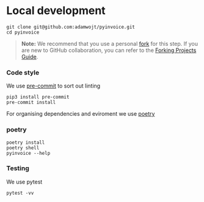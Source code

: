 # Local development
```
git clone git@github.com:adamwojt/pyinvoice.git
cd pyinvoice
```
> **Note:** We recommend that you use a personal [fork](https://docs.github.com/en/free-pro-team@latest/github/getting-started-with-github/fork-a-repo) for this step. If you are new to GitHub collaboration,
> you can refer to the [Forking Projects Guide](https://guides.github.com/activities/forking/).

### Code style
We use [pre-commit](https://pre-commit.com/) to sort out linting
```
pip3 install pre-commit
pre-commit install
```
For organising dependencies and eviroment we use [poetry](https://github.com/python-poetry/poetry)
### poetry
```
poetry install
poetry shell
pyinvoice --help
```

### Testing
We use pytest
```
pytest -vv
```
